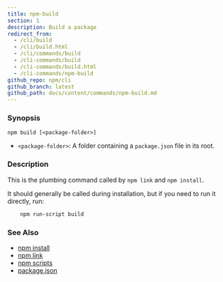 ```yaml
---
title: npm-build
section: 1
description: Build a package
redirect_from:
  - /cli/build
  - /cli/build.html
  - /cli/commands/build
  - /cli-commands/build
  - /cli-commands/build.html
  - /cli-commands/npm-build
github_repo: npm/cli
github_branch: latest
github_path: docs/content/commands/npm-build.md
---
```


### Synopsis
```shell
npm build [<package-folder>]
```

* `<package-folder>`:
  A folder containing a `package.json` file in its root.

### Description

This is the plumbing command called by `npm link` and `npm install`.

It should generally be called during installation, but if you need to run it
directly, run:
```bash
    npm run-script build
```

### See Also

* [npm install](/cli/v6/commands/npm-install)
* [npm link](/cli/v6/commands/npm-link)
* [npm scripts](/cli/v6/using-npm/scripts)
* [package.json](/cli/v6/configuring-npm/package-json)
